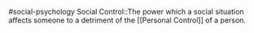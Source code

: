 #social-psychology 
Social Control::The power which a social situation affects someone to a detriment of the [[Personal Control]] of a person.
<!--SR:!2023-11-13,6,250-->